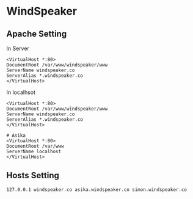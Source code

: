 # WindSpeaker

## Apache Setting

In Server

```
<VirtualHost *:80>
DocumentRoot /var/www/windspeaker/www
ServerName windspeaker.co
ServerAlias *.windspeaker.co
</VirtualHost>
```

In localhsot

``` http
<VirtualHost *:80>
DocumentRoot /var/www/windspeaker/www
ServerName windspeaker.co
ServerAlias *.windspeaker.co
</VirtualHost>

# Asika
<VirtualHost *:80>
DocumentRoot /var/www
ServerName localhost
</VirtualHost>
```

## Hosts Setting

```
127.0.0.1 windspeaker.co asika.windspeaker.co simon.windspeaker.co
```
